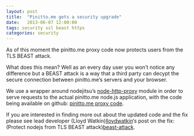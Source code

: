 ```yaml
---
layout: post
title:  "Pinitto.me gets a security upgrade"
date:   2013-06-07 12:00:00
tags: security ssl beast https 
categories: security
---
```


As of this moment the pinitto.me proxy code now protects users from the TLS BEAST attack.

What does this mean? Well as an every day user you won’t notice any difference but a BEAST attack is a way that a third party can decypt the secure connection between pinitto.me’s servers and your browser.

We use a wrapper around nodejitsu’s [node-http-proxy](http-proxy) module in order to serve requests to the actual pinitto.me node.js application, with the code being available on github: [pinitto.me proxy code](pinittome-proxy).

If you are interested in finding more out about the updated code and the fix please see lead developer (Lloyd Watkin)[lloydwatkin]‘s post on the fix: (Protect nodejs from TLS BEAST attack)[beast-attack].

[http-proxy]: "https://github.com/nodejitsu/node-http-proxy"
[beast-attack]: "http://www.evilprofessor.co.uk/634-protecting-node-js-from-beast-tls-attack/"
[lloydwatkin]: "https://twitter.com/lloydwatkin"
[pinittome-proxy]: "https://github.com/pinittome/proxy
